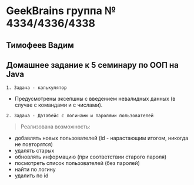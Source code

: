 # GeekBrains группа № 4334/4336/4338 
## Тимофеев Вадим

## Домашнее задание к 5 семинару по ООП на Java

`1. Задача - калькулятор`
* Предусмотрены эксепшны с введением невалидных данных (в случае с командами и с числами). 

`2. Задача - Датабейс с логинами и паролями пользователей`

> Реализована возможность:
* добавлять новых пользователей (id - нарастающим итогом, никогда не повторятся)
* удалять старых
* обновлять информацию (при соответствии старого пароля)
* посмотреть список пользователей (без паролей)
* найти по логину
* удалить по id





